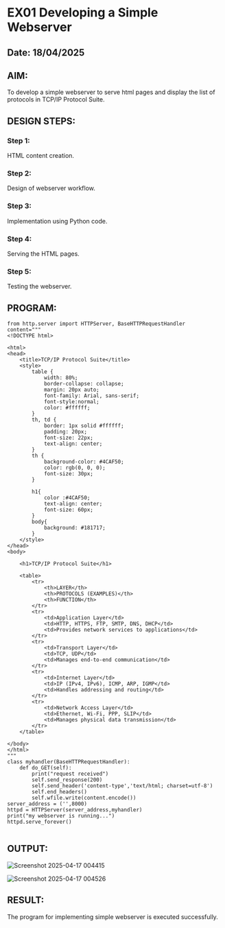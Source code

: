 # EX01 Developing a Simple Webserver
## Date: 18/04/2025

## AIM:
To develop a simple webserver to serve html pages and display the list of protocols in TCP/IP Protocol Suite.


## DESIGN STEPS:
### Step 1: 
HTML content creation.

### Step 2:
Design of webserver workflow.

### Step 3:
Implementation using Python code.

### Step 4:
Serving the HTML pages.

### Step 5:
Testing the webserver.

## PROGRAM:
```
from http.server import HTTPServer, BaseHTTPRequestHandler
content="""
<!DOCTYPE html>

<html>
<head>
    <title>TCP/IP Protocol Suite</title>
    <style>
        table {
            width: 80%;
            border-collapse: collapse;
            margin: 20px auto;
            font-family: Arial, sans-serif;
            font-style:normal;
            color: #ffffff;
        }
        th, td {
            border: 1px solid #ffffff;
            padding: 20px;
            font-size: 22px;
            text-align: center;
        }
        th {
            background-color: #4CAF50;
            color: rgb(0, 0, 0);
            font-size: 30px;
        }
        
        h1{
            color :#4CAF50;
            text-align: center;
            font-size: 60px;
        }
        body{
            background: #181717;
        }
    </style>
</head>
<body>

    <h1>TCP/IP Protocol Suite</h1>

    <table>
        <tr>
            <th>LAYER</th>
            <th>PROTOCOLS (EXAMPLES)</th>
            <th>FUNCTION</th>
        </tr>
        <tr>
            <td>Application Layer</td>
            <td>HTTP, HTTPS, FTP, SMTP, DNS, DHCP</td>
            <td>Provides network services to applications</td>
        </tr>
        <tr>
            <td>Transport Layer</td>
            <td>TCP, UDP</td>
            <td>Manages end-to-end communication</td>
        </tr>
        <tr>
            <td>Internet Layer</td>
            <td>IP (IPv4, IPv6), ICMP, ARP, IGMP</td>
            <td>Handles addressing and routing</td>
        </tr>
        <tr>
            <td>Network Access Layer</td>
            <td>Ethernet, Wi-Fi, PPP, SLIP</td>
            <td>Manages physical data transmission</td>
        </tr>
    </table>

</body>
</html>
"""
class myhandler(BaseHTTPRequestHandler):
    def do_GET(self):
        print("request received")
        self.send_response(200)
        self.send_header('content-type','text/html; charset=utf-8')
        self.end_headers()
        self.wfile.write(content.encode())
server_address = ('',8000)
httpd = HTTPServer(server_address,myhandler)
print("my webserver is running...")
httpd.serve_forever()


```

## OUTPUT:
![Screenshot 2025-04-17 004415](https://github.com/user-attachments/assets/99054911-a8a3-417b-a360-c4fe53232d96)

![Screenshot 2025-04-17 004526](https://github.com/user-attachments/assets/2a5bebcf-502b-4810-8081-acfa7c41c497)


## RESULT:
The program for implementing simple webserver is executed successfully.
